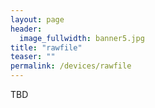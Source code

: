 ```yaml
---
layout: page
header:
  image_fullwidth: banner5.jpg
title: "rawfile"
teaser: ""
permalink: /devices/rawfile
---
```


TBD

